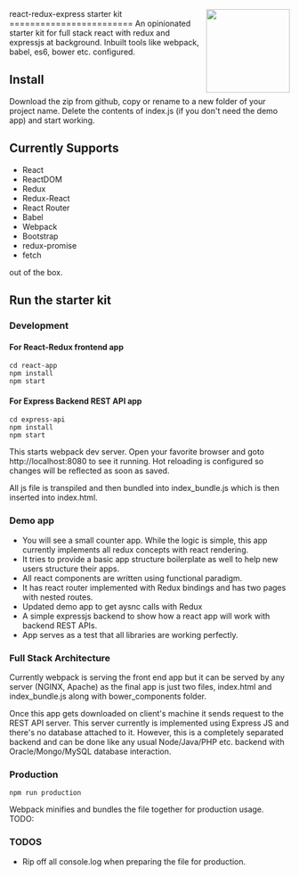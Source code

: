 
<img src="https://react-redux.herokuapp.com/logo.jpg" width="150" align="right">
react-redux-express starter kit
========================
An opinionated starter kit for full stack react with redux and expressjs at background. Inbuilt tools like webpack, babel, es6, bower etc. configured.

## Install
Download the zip from github, copy or rename to a new folder of your project name.
Delete the contents of index.js (if you don't need the demo app) and start working.


## Currently Supports
* React
* ReactDOM
* Redux
* Redux-React
* React Router
* Babel
* Webpack
* Bootstrap
* redux-promise
* fetch

out of the box. 

## Run the starter kit

### Development

#### For React-Redux frontend app
    cd react-app
    npm install
    npm start

#### For Express Backend REST API app
    cd express-api
    npm install
    npm start

This starts webpack dev server. Open your favorite browser and goto http://localhost:8080 to see it running. Hot reloading is configured so changes will be reflected as soon as saved.

All js file is transpiled and then bundled into index_bundle.js which is then inserted into index.html.

### Demo app

* You will see a small counter app. While the logic is simple, this app currently implements all redux concepts with react rendering. 
* It tries to provide a basic app structure boilerplate as well to help new users structure their apps.
* All react components are written using functional paradigm.
* It has react router implemented with Redux bindings and has two pages with nested routes.
* Updated demo app to get aysnc calls with Redux
* A simple expressjs backend to show how a react app will work with backend REST APIs.
* App serves as a test that all libraries are working perfectly.

### Full Stack Architecture
Currently webpack is serving the front end app but it can be served by any server (NGINX, Apache) as the final app is just two files, index.html and index_bundle.js along with bower_components folder.

Once this app gets downloaded on client's machine it sends request to the REST API server. This server currently is implemented using Express JS and there's no database attached to it. However, this is a completely separated backend and can be done like any usual Node/Java/PHP etc. backend with Oracle/Mongo/MySQL database interaction.

### Production
    npm run production
   
Webpack minifies and bundles the file together for production usage.
TODO: 

### TODOS
* Rip off all console.log when preparing the file for production.

